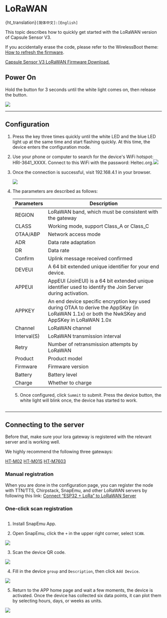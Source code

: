 # LoRaWAN

{ht_translation}`[简体中文]:[English]`

This topic describes how to quickly get started with the LoRaWAN version of Capsule Sensor V3.

If you accidentally erase the code, please refer to the WirelessBoot theme: [How to refresh the firmware](https://docs.heltec.org/en/node/esp32/capsule_sensor_v3/wireless_boot.html).

[Capsule Sensor V3 LoRaWAN Firmware Download.](https://resource.heltec.cn/download/Heltec%20Capsule%20Sensor%20V3/LoRaWAN_firmware)

## Power On
Hold the button for 3 seconds until the white light comes on, then release the button.

![](img/01.png)

------

## Configuration
1. Press the key three times quickly until the white LED and the blue LED light up at the same time and start flashing quickly. At this time, the device enters the configuration mode.

2. Use your phone or computer to search for the device's WiFi hotspot: HRI-3641_XXXX. Connect to this WiFi with the password: Heltec.org.![](img/lorawan/01.jpg)

3. Once the connection is successful, visit 192.168.4.1 in your browser.

   ![](img/lorawan/02.jpg)

4. The parameters are described as follows:

   | Parameters  | Description                                                  |
   | ----------- | ------------------------------------------------------------ |
   | REGION      | LoRaWAN band, which must be consistent with the gateway      |
   | CLASS       | Working mode, support Class_A or Class_C                     |
   | OTAA/ABP    | Network access mode                                          |
   | ADR         | Data rate adaptation                                         |
   | DR          | Data rate                                                    |
   | Confirm     | Uplink message received confirmed                            |
   | DEVEUI      | A 64 bit extended unique identifier for your end device.     |
   | APPEUI      | AppEUl (JoinEUI) is a 64 bit extended unique identifier used to identify the Join Server during activation. |
   | APPKEY      | An end device specific encryption key used during OTAA to derive the AppSKey (in LoRaWAN 1.1x) or both the NwkSKey and AppSKey in LoRaWAN 1.0x |
   | Channel     | LoRaWAN channel                                              |
   | Interval(S) | LoRaWAN transmission interval                                |
   | Retry       | Number of retransmission attempts by LoRaWAN                 |
   | Product     | Product model                                                |
   | Firmware    | Firmware version                                             |
   | Battery     | Battery level                                                |
   | Charge      | Whether to charge                                            |

   5. Once configured, click `Summit` to submit. Press the device button, the white light will blink once, the device has started to work.

```{Note} The device has no action in configuration mode and will restart automatically after 10 minutes.
```

------

## Connecting to the server

Before that, make sure your lora gateway is registered with the relevant server and is working well.

We highly recommend the following three gateways:

[HT-M02](https://heltec.org/project/ht-m02-v2/)  [HT-M01S](https://heltec.org/project/ht-m01s-v2/)  [HT-M7603](https://heltec.org/project/ht-m7603/)

### Manual registration

When you are done in the configuration page, you can register the node with TTN/TTS, Chirpstack, SnapEmu, and other LoRaWAN servers by following this link: [Connect “ESP32 + LoRa” to LoRaWAN Server ](https://docs.heltec.org/en/node/esp32/esp32_general_docs/lorawan/connect_to_gateway.html)

### One-click scan registration
```{Note} Only devices with the LoRaWAN program already installed at the factory can use the one-click code scanning registration function. If you refresh your firmware, or modify device parameters, please use manual registration.
```

1. Install SnapEmu App. 

2. Open SnapEmu, click the `+` in the upper right corner, select `SCAN`.

![](img/lorawan/02.png)

3. Scan the device QR code. 

![](img/lorawan/05.jpg)

4. Fill in the device `group` and `Description`, then click `Add Device`.

![](img/lorawan/03.jpg)

5. Return to the APP home page and wait a few moments, the device is activated. Once the device has collected six data points, it can plot them by selecting hours, days, or weeks as units.

![](img/lorawan/06.png)

``` {Tip} Refresh the page method: Press and hold the area in the diagram to drop down. Once the device has collected six data points, it can plot them by selecting hours, days, or weeks as units.

```







